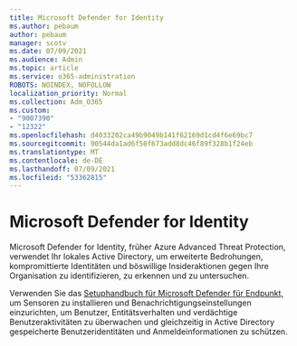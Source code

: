 ```yaml
---
title: Microsoft Defender for Identity
ms.author: pebaum
author: pebaum
manager: scotv
ms.date: 07/09/2021
ms.audience: Admin
ms.topic: article
ms.service: o365-administration
ROBOTS: NOINDEX, NOFOLLOW
localization_priority: Normal
ms.collection: Adm_O365
ms.custom:
- "9007390"
- "12322"
ms.openlocfilehash: d4033202ca49b9049b141f62169d1cd4f6e69bc7
ms.sourcegitcommit: 90544da1ad6f50f673add8dc46f89f328b1f24eb
ms.translationtype: MT
ms.contentlocale: de-DE
ms.lasthandoff: 07/09/2021
ms.locfileid: "53362815"
---
```

# <a name="microsoft-defender-for-identity"></a>Microsoft Defender for Identity

Microsoft Defender for Identity, früher Azure Advanced Threat Protection, verwendet Ihr lokales Active Directory, um erweiterte Bedrohungen, kompromittierte Identitäten und böswillige Insideraktionen gegen Ihre Organisation zu identifizieren, zu erkennen und zu untersuchen. 

Verwenden Sie das [Setuphandbuch für Microsoft Defender für Endpunkt,](https://admin.microsoft.com/adminportal/home#/modernonboarding/defenderatpsetup) um Sensoren zu installieren und Benachrichtigungseinstellungen einzurichten, um Benutzer, Entitätsverhalten und verdächtige Benutzeraktivitäten zu überwachen und gleichzeitig in Active Directory gespeicherte Benutzeridentitäten und Anmeldeinformationen zu schützen.
